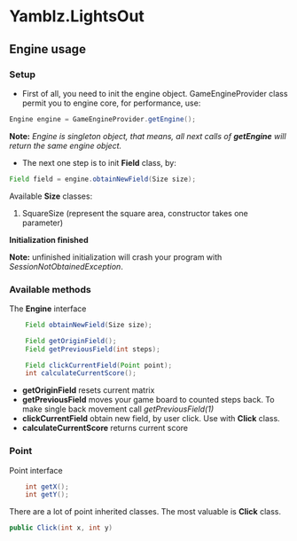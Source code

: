 # Yamblz.LightsOut

## Engine usage
### Setup
- First of all, you need to init the engine object. GameEngineProvider class 
permit you to engine core, for performance, use:
```java
Engine engine = GameEngineProvider.getEngine();
```
**Note:** _Engine is singleton object, that means, all next calls of **getEngine** will
return the same engine object._

- The next one step is to init **Field** class, by:
```java
Field field = engine.obtainNewField(Size size);
```
Available **Size** classes:
1. SquareSize (represent the square area, constructor takes one parameter)

**Initialization finished**

**Note:** unfinished initialization will crash your program with
_SessionNotObtainedException_.

### Available methods

The **Engine** interface
```java
    Field obtainNewField(Size size);

    Field getOriginField();
    Field getPreviousField(int steps);

    Field clickCurrentField(Point point);
    int calculateCurrentScore();
```

- **getOriginField** resets current matrix
- **getPreviousField** moves your game board to counted steps back. To make single back movement call _getPreviousField(1)_
- **clickCurrentField** obtain new field, by user click. Use with **Click** class.
- **calculateCurrentScore** returns current score

### Point

Point interface
```java
    int getX();
    int getY();
```

There are a lot of point inherited classes. The most valuable is 
 **Click** class. 
 
 ```java
public Click(int x, int y)
 ```